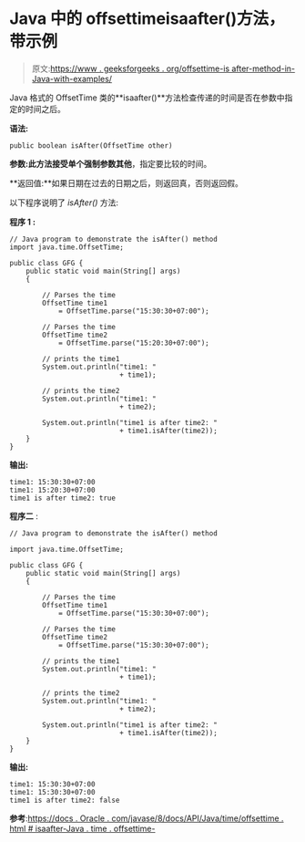 # Java 中的 offsettimeisaafter()方法，带示例

> 原文:[https://www . geeksforgeeks . org/offsettime-is after-method-in-Java-with-examples/](https://www.geeksforgeeks.org/offsettime-isafter-method-in-java-with-examples/)

Java 格式的 OffsetTime 类的**isaafter()**方法检查传递的时间是否在参数中指定的时间之后。

**语法:**

```
public boolean isAfter(OffsetTime other)

```

**参数:**此方法接受单个强制参数**其他**，指定要比较的时间。

**返回值:**如果日期在过去的日期之后，则返回真，否则返回假。

以下程序说明了 *isAfter()* 方法:

**程序 1 :**

```
// Java program to demonstrate the isAfter() method
import java.time.OffsetTime;

public class GFG {
    public static void main(String[] args)
    {

        // Parses the time
        OffsetTime time1
            = OffsetTime.parse("15:30:30+07:00");

        // Parses the time
        OffsetTime time2
            = OffsetTime.parse("15:20:30+07:00");

        // prints the time1
        System.out.println("time1: "
                           + time1);

        // prints the time2
        System.out.println("time1: "
                           + time2);

        System.out.println("time1 is after time2: "
                           + time1.isAfter(time2));
    }
}
```

**输出:**

```
time1: 15:30:30+07:00
time1: 15:20:30+07:00
time1 is after time2: true

```

**程序二** :

```
// Java program to demonstrate the isAfter() method

import java.time.OffsetTime;

public class GFG {
    public static void main(String[] args)
    {

        // Parses the time
        OffsetTime time1
            = OffsetTime.parse("15:30:30+07:00");

        // Parses the time
        OffsetTime time2
            = OffsetTime.parse("15:30:30+07:00");

        // prints the time1
        System.out.println("time1: "
                           + time1);

        // prints the time2
        System.out.println("time1: "
                           + time2);

        System.out.println("time1 is after time2: "
                           + time1.isAfter(time2));
    }
}
```

**输出:**

```
time1: 15:30:30+07:00
time1: 15:30:30+07:00
time1 is after time2: false

```

**参考**:[https://docs . Oracle . com/javase/8/docs/API/Java/time/offsettime . html # isaafter-Java . time . offsettime-](https://docs.oracle.com/javase/8/docs/api/java/time/OffsetTime.html#isAfter-java.time.OffsetTime-)